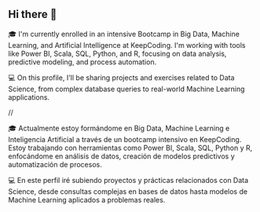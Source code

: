 ## Hi there 👋

🎓 I'm currently enrolled in an intensive Bootcamp in Big Data, Machine Learning, and Artificial Intelligence at KeepCoding. I'm working with tools like Power BI, Scala, SQL, Python, and R, focusing on data analysis, predictive modeling, and process automation.

💻 On this profile, I'll be sharing projects and exercises related to Data Science, from complex database queries to real-world Machine Learning applications.

//

🎓 Actualmente estoy formándome en Big Data, Machine Learning e Inteligencia Artificial a través de un bootcamp intensivo en KeepCoding. Estoy trabajando con herramientas como Power BI, Scala, SQL, Python y R, enfocándome en análisis de datos, creación de modelos predictivos y automatización de procesos.

💻 En este perfil iré subiendo proyectos y prácticas relacionados con Data Science, desde consultas complejas en bases de datos hasta modelos de Machine Learning aplicados a problemas reales.



<!--
**Adrilp01/Adrilp01** is a ✨ _special_ ✨ repository because its `README.md` (this file) appears on your GitHub profile.

Here are some ideas to get you started:

- 🔭 I’m currently working on ...
- 🌱 I’m currently learning ...
- 👯 I’m looking to collaborate on ...
- 🤔 I’m looking for help with ...
- 💬 Ask me about ...
- 📫 How to reach me: ...
- 😄 Pronouns: ...
- ⚡ Fun fact: ...
-->
